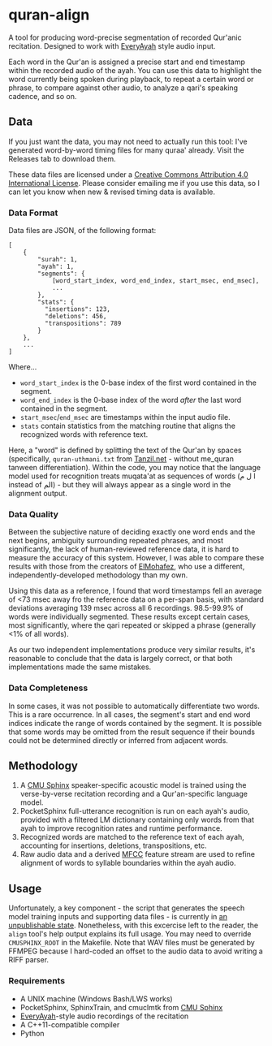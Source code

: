 quran-align
===========

A tool for producing word-precise segmentation of recorded Qur'anic recitation. Designed to work with [EveryAyah](http://everyayah.com) style audio input.

Each word in the Qur'an is assigned a precise start and end timestamp within the recorded audio of the ayah. You can use this data to highlight the word currently being spoken during playback, to repeat a certain word or phrase, to compare against other audio, to analyze a qari's speaking cadence, and so on.

Data
----

If you just want the data, you may not need to actually run this tool: I've generated word-by-word timing files for many quraa' already. Visit the Releases tab to download them.

These data files are licensed under a [Creative Commons Attribution 4.0 International License](https://creativecommons.org/licenses/by/4.0/). Please consider emailing me if you use this data, so I can let you know when new & revised timing data is available.

### Data Format

Data files are JSON, of the following format:

    [
        {
            "surah": 1,
            "ayah": 1,
            "segments": {
                [word_start_index, word_end_index, start_msec, end_msec],
                ...
            },
            "stats": {
              "insertions": 123,
              "deletions": 456,
              "transpositions": 789
            }
        },
        ...
    ]

Where...

* `word_start_index` is the 0-base index of the first word contained in the segment.
* `word_end_index` is the 0-base index of the word _after_ the last word contained in the segment.
* `start_msec`/`end_msec` are timestamps within the input audio file.
* `stats` contain statistics from the matching routine that aligns the recognized words with reference text.

Here, a "word" is defined by splitting the text of the Qur'an by spaces (specifically, `quran-uthmani.txt` from [Tanzil.net](http://tanzil.net/download) - without me_quran tanween differentiation). Within the code, you may notice that the language model used for recognition treats muqata'at as sequences of words (ا ل م instead of الم) - but they will always appear as a single word in the alignment output.

### Data Quality

Between the subjective nature of deciding exactly one word ends and the next begins, ambiguity surrounding repeated phrases, and most significantly, the lack of human-reviewed reference data, it is hard to measure the accuracy of this system. However, I was able to compare these results with those from the creators of [ElMohafez](http://elmohafez.com/), who use a different, independently-developed methodology than my own.

Using this data as a reference, I found that word timestamps fell an average of <73 msec away fro the reference data on a per-span basis, with standard deviations averaging 139 msec across all 6 recordings. 98.5-99.9% of words were individually segmented. These results except certain cases, most significantly, where the qari repeated or skipped a phrase (generally <1% of all words).

As our two independent implementations produce very similar results, it's reasonable to conclude that the data is largely correct, or that both implementations made the same mistakes.

### Data Completeness

In some cases, it was not possible to automatically differentiate two words. This is a rare occurrence. In all cases, the segment's start and end word indices indicate the range of words contained by the segment. It is possible that some words may be omitted from the result sequence if their bounds could not be determined directly or inferred from adjacent words.

Methodology
-----------

1. A [CMU Sphinx](http://cmusphinx.sourceforge.net/) speaker-specific acoustic model is trained using the verse-by-verse recitation recording and a Qur'an-specific language model.
1. PocketSphinx full-utterance recognition is run on each ayah's audio, provided with a filtered LM dictionary containing only words from that ayah to improve recognition rates and runtime performance.
1. Recognized words are matched to the reference text of each ayah, accounting for insertions, deletions, transpositions, etc.
1. Raw audio data and a derived [MFCC](https://en.wikipedia.org/wiki/Mel-frequency_cepstrum) feature stream are used to refine alignment of words to syllable boundaries within the ayah audio.

Usage
-----

Unfortunately, a key component - the script that generates the speech model training inputs and supporting data files - is currently in [an unpublishable state](https://media.tenor.co/images/3d6ef5c0cacab962cd9db2e309114a7e/raw). Nonetheless, with this excercise left to the reader, the `align` tool's help output explains its full usage. You may need to override `CMUSPHINX_ROOT` in the Makefile. Note that WAV files must be generated by FFMPEG because I hard-coded an offset to the audio data to avoid writing a RIFF parser.

### Requirements

 - A UNIX machine (Windows Bash/LWS works)
 - PocketSphinx, SphinxTrain, and cmuclmtk from [CMU Sphinx](http://cmusphinx.sourceforge.net/)
 - [EveryAyah](http://everyayah.com)-style audio recordings of the recitation
 - A C++11-compatible compiler
 - Python

